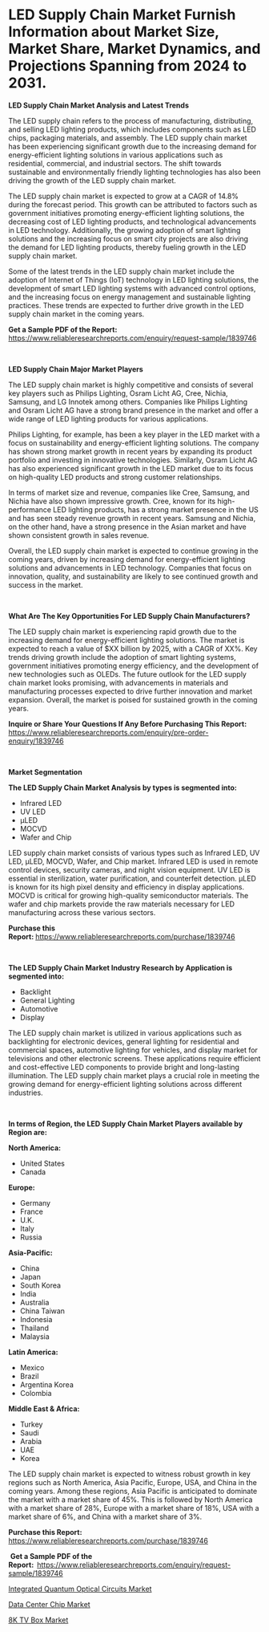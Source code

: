 <p><h1>LED Supply Chain Market Furnish Information about Market Size, Market Share, Market Dynamics, and Projections Spanning from 2024 to 2031.</h1></p><p><strong>LED Supply Chain Market Analysis and Latest Trends</strong></p>
<p><p>The LED supply chain refers to the process of manufacturing, distributing, and selling LED lighting products, which includes components such as LED chips, packaging materials, and assembly. The LED supply chain market has been experiencing significant growth due to the increasing demand for energy-efficient lighting solutions in various applications such as residential, commercial, and industrial sectors. The shift towards sustainable and environmentally friendly lighting technologies has also been driving the growth of the LED supply chain market.</p><p>The LED supply chain market is expected to grow at a CAGR of 14.8% during the forecast period. This growth can be attributed to factors such as government initiatives promoting energy-efficient lighting solutions, the decreasing cost of LED lighting products, and technological advancements in LED technology. Additionally, the growing adoption of smart lighting solutions and the increasing focus on smart city projects are also driving the demand for LED lighting products, thereby fueling growth in the LED supply chain market.</p><p>Some of the latest trends in the LED supply chain market include the adoption of Internet of Things (IoT) technology in LED lighting solutions, the development of smart LED lighting systems with advanced control options, and the increasing focus on energy management and sustainable lighting practices. These trends are expected to further drive growth in the LED supply chain market in the coming years.</p></p>
<p><strong>Get a Sample PDF of the Report:&nbsp;</strong> <a href="https://www.reliableresearchreports.com/enquiry/request-sample/1839746">https://www.reliableresearchreports.com/enquiry/request-sample/1839746</a></p>
<p>&nbsp;</p>
<p><strong>LED Supply Chain Major Market Players</strong></p>
<p><p>The LED supply chain market is highly competitive and consists of several key players such as Philips Lighting, Osram Licht AG, Cree, Nichia, Samsung, and LG Innotek among others. Companies like Philips Lighting and Osram Licht AG have a strong brand presence in the market and offer a wide range of LED lighting products for various applications.</p><p>Philips Lighting, for example, has been a key player in the LED market with a focus on sustainability and energy-efficient lighting solutions. The company has shown strong market growth in recent years by expanding its product portfolio and investing in innovative technologies. Similarly, Osram Licht AG has also experienced significant growth in the LED market due to its focus on high-quality LED products and strong customer relationships.</p><p>In terms of market size and revenue, companies like Cree, Samsung, and Nichia have also shown impressive growth. Cree, known for its high-performance LED lighting products, has a strong market presence in the US and has seen steady revenue growth in recent years. Samsung and Nichia, on the other hand, have a strong presence in the Asian market and have shown consistent growth in sales revenue.</p><p>Overall, the LED supply chain market is expected to continue growing in the coming years, driven by increasing demand for energy-efficient lighting solutions and advancements in LED technology. Companies that focus on innovation, quality, and sustainability are likely to see continued growth and success in the market.</p></p>
<p>&nbsp;</p>
<p><strong>What Are The Key Opportunities For LED Supply Chain Manufacturers?</strong></p>
<p><p>The LED supply chain market is experiencing rapid growth due to the increasing demand for energy-efficient lighting solutions. The market is expected to reach a value of $XX billion by 2025, with a CAGR of XX%. Key trends driving growth include the adoption of smart lighting systems, government initiatives promoting energy efficiency, and the development of new technologies such as OLEDs. The future outlook for the LED supply chain market looks promising, with advancements in materials and manufacturing processes expected to drive further innovation and market expansion. Overall, the market is poised for sustained growth in the coming years.</p></p>
<p><strong>Inquire or Share Your Questions If Any Before Purchasing This Report:</strong> <a href="https://www.reliableresearchreports.com/enquiry/pre-order-enquiry/1839746">https://www.reliableresearchreports.com/enquiry/pre-order-enquiry/1839746</a></p>
<p>&nbsp;</p>
<p><strong>Market Segmentation</strong></p>
<p><strong>The LED Supply Chain Market Analysis by types is segmented into:</strong></p>
<p><ul><li>Infrared LED</li><li>UV LED</li><li>μLED</li><li>MOCVD</li><li>Wafer and Chip</li></ul></p>
<p><p>LED supply chain market consists of various types such as Infrared LED, UV LED, μLED, MOCVD, Wafer, and Chip market. Infrared LED is used in remote control devices, security cameras, and night vision equipment. UV LED is essential in sterilization, water purification, and counterfeit detection. μLED is known for its high pixel density and efficiency in display applications. MOCVD is critical for growing high-quality semiconductor materials. The wafer and chip markets provide the raw materials necessary for LED manufacturing across these various sectors.</p></p>
<p><strong>Purchase this Report:&nbsp;</strong><a href="https://www.reliableresearchreports.com/purchase/1839746">https://www.reliableresearchreports.com/purchase/1839746</a></p>
<p>&nbsp;</p>
<p><strong>The LED Supply Chain Market Industry Research by Application is segmented into:</strong></p>
<p><ul><li>Backlight</li><li>General Lighting</li><li>Automotive</li><li>Display</li></ul></p>
<p><p>The LED supply chain market is utilized in various applications such as backlighting for electronic devices, general lighting for residential and commercial spaces, automotive lighting for vehicles, and display market for televisions and other electronic screens. These applications require efficient and cost-effective LED components to provide bright and long-lasting illumination. The LED supply chain market plays a crucial role in meeting the growing demand for energy-efficient lighting solutions across different industries.</p></p>
<p>&nbsp;</p>
<p><strong>In terms of Region, the LED Supply Chain Market Players available by Region are:</strong></p>
<p>
    <p> <strong> North America: </strong>
        <ul>
            <li>United States</li>
            <li>Canada</li>
        </ul>
        </p> 
    <p> <strong> Europe: </strong>
        <ul>
            <li>Germany</li>
            <li>France</li>
            <li>U.K.</li>
            <li>Italy</li>
            <li>Russia</li>
        </ul>
        </p> 
    <p> <strong> Asia-Pacific: </strong>
        <ul>
            <li>China</li>
            <li>Japan</li>
            <li>South Korea</li>
            <li>India</li>
            <li>Australia</li>
            <li>China Taiwan</li>
            <li>Indonesia</li>
            <li>Thailand</li>
            <li>Malaysia</li>
        </ul>
        </p> 
    <p> <strong> Latin America: </strong>
        <ul>
            <li>Mexico</li>
            <li>Brazil</li>
            <li>Argentina Korea</li>
            <li>Colombia</li>
        </ul>
        </p> 
    <p> <strong> Middle East & Africa: </strong>
        <ul>
            <li>Turkey</li>
            <li>Saudi</li>
            <li>Arabia</li>
            <li>UAE</li>
            <li>Korea</li>
        </ul>
    </p>
    </p>
<p><p>The LED supply chain market is expected to witness robust growth in key regions such as North America, Asia Pacific, Europe, USA, and China in the coming years. Among these regions, Asia Pacific is anticipated to dominate the market with a market share of 45%. This is followed by North America with a market share of 28%, Europe with a market share of 18%, USA with a market share of 6%, and China with a market share of 3%.</p></p>
<p><strong>Purchase this Report: </strong><a href="https://www.reliableresearchreports.com/purchase/1839746">https://www.reliableresearchreports.com/purchase/1839746</a></p>
<p>&nbsp;<strong>Get a Sample PDF of the Report:&nbsp;&nbsp;</strong><a href="https://www.reliableresearchreports.com/enquiry/request-sample/1839746">https://www.reliableresearchreports.com/enquiry/request-sample/1839746</a></p>
<p><strong></strong></p>
<p><p><a href="https://github.com/Alonsoolds3wq1d81czn8rbol/Market-Research-Report-List-1/blob/main/integrated-quantum-optical-circuits-market.md">Integrated Quantum Optical Circuits Market</a></p><p><a href="https://github.com/yemakinde/Market-Research-Report-List-1/blob/main/data-center-chip-market.md">Data Center Chip Market</a></p><p><a href="https://github.com/jsmusil/Market-Research-Report-List-2/blob/main/8k-tv-box-market.md">8K TV Box Market</a></p></p>